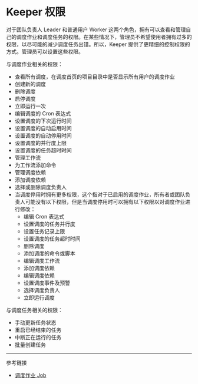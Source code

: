 # Keeper 权限

对于团队负责人 Leader 和普通用户 Worker 这两个角色，拥有可以查看和管理自己的调度作业和调度任务的权限。在某些情况下，管理员不希望使用者拥有过多的权限，以尽可能的减少调度任务出错。所以，Keeper 提供了更精细的控制权限的方式。管理员可以设置这些权限。

与调度作业相关的权限：

* 查看所有调度，在调度首页的项目目录中是否显示所有用户的调度作业
* 创建新的调度
* 删除调度
* 启停调度
* 立即运行一次
* 编辑调度的 Cron 表达式
* 设置调度的下次运行时间
* 设置调度的自动启用时间
* 设置调度的自动停用时间
* 设置调度的并行度上限
* 设置调度的任务超时时间
* 管理工作流
* 为工作流添加命令
* 管理调度依赖
* 添加调度依赖
* 选择或删除调度负责人
* 当调度停用时拥有更多权限，这个指对于已启用的调度作业，所有者或团队负责人可能没有以下权限，但是当调度停用时可以拥有以下权限以对调度作业进行修改：
    + 编辑 Cron 表达式
    + 设置调度的任务并行度
    + 设置任务记录上限
    + 设置调度的任务超时时间
    + 删除调度
    + 添加调度的命令或脚本
    + 编辑调度工作流
    + 添加调度依赖
    + 编辑调度依赖
    + 设置调度事件及预警
    + 选择调度负责人
    + 立即运行调度

与调度任务相关的权限：

* 手动更新任务状态
* 重启已经结束的任务
* 中断正在运行的任务
* 批量创建任务


---
参考链接

* [调度作业 Job](/keeper/job.md)